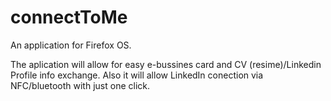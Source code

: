 connectToMe
===========

An application for Firefox OS.

The aplication will allow for easy e-bussines card and CV (resime)/Linkedin Profile info exchange. Also it will allow LinkedIn conection via NFC/bluetooth with just one click. 

